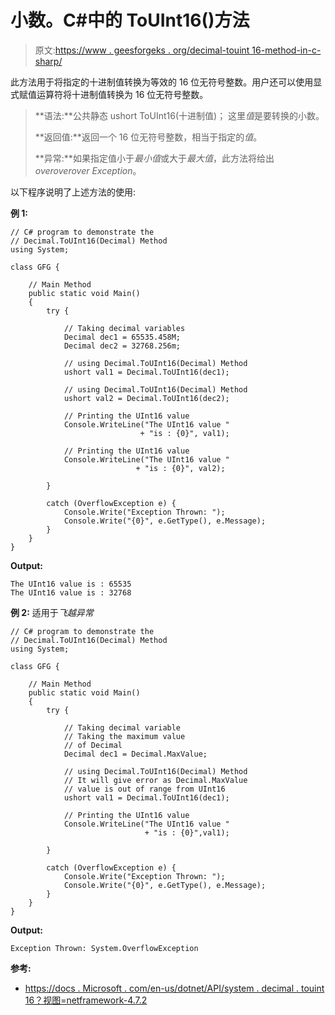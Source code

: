 # 小数。C#中的 ToUInt16()方法

> 原文:[https://www . geesforgeks . org/decimal-touint 16-method-in-c-sharp/](https://www.geeksforgeeks.org/decimal-touint16-method-in-c-sharp/)

此方法用于将指定的十进制值转换为等效的 16 位无符号整数。用户还可以使用显式赋值运算符将十进制值转换为 16 位无符号整数。

> **语法:**公共静态 ushort ToUInt16(十进制值)；
> 这里*值*是要转换的小数。
> 
> **返回值:**返回一个 16 位无符号整数，相当于指定的*值*。
> 
> **异常:**如果指定值小于*最小值*或大于*最大值*，此方法将给出*overoverover Exception*。

以下程序说明了上述方法的使用:

**例 1:**

```
// C# program to demonstrate the
// Decimal.ToUInt16(Decimal) Method
using System;

class GFG {

    // Main Method
    public static void Main()
    {
        try {

            // Taking decimal variables
            Decimal dec1 = 65535.458M;
            Decimal dec2 = 32768.256m;

            // using Decimal.ToUInt16(Decimal) Method
            ushort val1 = Decimal.ToUInt16(dec1);

            // using Decimal.ToUInt16(Decimal) Method
            ushort val2 = Decimal.ToUInt16(dec2);

            // Printing the UInt16 value
            Console.WriteLine("The UInt16 value "
                             + "is : {0}", val1);

            // Printing the UInt16 value
            Console.WriteLine("The UInt16 value "
                            + "is : {0}", val2);

        }

        catch (OverflowException e) {
            Console.Write("Exception Thrown: ");
            Console.Write("{0}", e.GetType(), e.Message);
        }
    }
}
```

**Output:**

```
The UInt16 value is : 65535
The UInt16 value is : 32768

```

**例 2:** 适用于*飞越异常*

```
// C# program to demonstrate the
// Decimal.ToUInt16(Decimal) Method
using System;

class GFG {

    // Main Method
    public static void Main()
    {
        try {

            // Taking decimal variable
            // Taking the maximum value
            // of Decimal
            Decimal dec1 = Decimal.MaxValue;

            // using Decimal.ToUInt16(Decimal) Method
            // It will give error as Decimal.MaxValue
            // value is out of range from UInt16
            ushort val1 = Decimal.ToUInt16(dec1);

            // Printing the UInt16 value
            Console.WriteLine("The UInt16 value "
                              + "is : {0}",val1);

        }

        catch (OverflowException e) {
            Console.Write("Exception Thrown: ");
            Console.Write("{0}", e.GetType(), e.Message);
        }
    }
}
```

**Output:**

```
Exception Thrown: System.OverflowException

```

**参考:**

*   [https://docs . Microsoft . com/en-us/dotnet/API/system . decimal . touint 16？视图=netframework-4.7.2](https://docs.microsoft.com/en-us/dotnet/api/system.decimal.touint16?view=netframework-4.7.2)